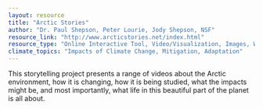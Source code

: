 ```yaml
---
layout: resource
title: "Arctic Stories"
author: "Dr. Paul Shepson, Peter Lourie, Jody Shepson, NSF"
resource_link: "http://www.arcticstories.net/index.html"
resource_type: "Online Interactive Tool, Video/Visualization, Images, Website"
climate_topics: "Impacts of Climate Change, Mitigation, Adaptation"
---
```


This storytelling project presents a range of videos about the Arctic environment, how it is changing, how it is being studied, what the impacts might be, and most importantly, what life in this beautiful part of the planet is all about.
